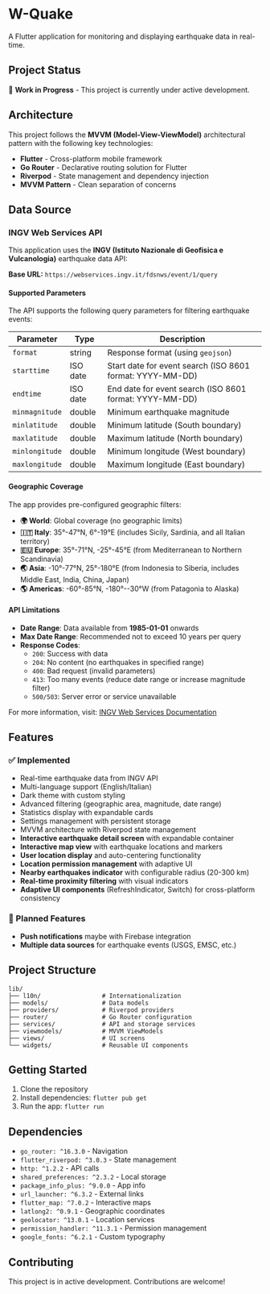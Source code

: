 # W-Quake

A Flutter application for monitoring and displaying earthquake data in real-time.

## Project Status

🚧 **Work in Progress** - This project is currently under active development.

## Architecture

This project follows the **MVVM (Model-View-ViewModel)** architectural pattern with the following key technologies:

- **Flutter** - Cross-platform mobile framework
- **Go Router** - Declarative routing solution for Flutter
- **Riverpod** - State management and dependency injection
- **MVVM Pattern** - Clean separation of concerns

## Data Source

### INGV Web Services API

This application uses the **INGV (Istituto Nazionale di Geofisica e Vulcanologia)** earthquake data API:

**Base URL:** `https://webservices.ingv.it/fdsnws/event/1/query`

#### Supported Parameters

The API supports the following query parameters for filtering earthquake events:

| Parameter | Type | Description |
|-----------|------|-------------|
| `format` | string | Response format (using `geojson`) |
| `starttime` | ISO date | Start date for event search (ISO 8601 format: YYYY-MM-DD) |
| `endtime` | ISO date | End date for event search (ISO 8601 format: YYYY-MM-DD) |
| `minmagnitude` | double | Minimum earthquake magnitude |
| `minlatitude` | double | Minimum latitude (South boundary) |
| `maxlatitude` | double | Maximum latitude (North boundary) |
| `minlongitude` | double | Minimum longitude (West boundary) |
| `maxlongitude` | double | Maximum longitude (East boundary) |

#### Geographic Coverage

The app provides pre-configured geographic filters:

- **🌍 World**: Global coverage (no geographic limits)
- **🇮🇹 Italy**: 35°-47°N, 6°-19°E (includes Sicily, Sardinia, and all Italian territory)
- **🇪🇺 Europe**: 35°-71°N, -25°-45°E (from Mediterranean to Northern Scandinavia)
- **🌏 Asia**: -10°-77°N, 25°-180°E (from Indonesia to Siberia, includes Middle East, India, China, Japan)
- **🌎 Americas**: -60°-85°N, -180°--30°W (from Patagonia to Alaska)

#### API Limitations

- **Date Range**: Data available from **1985-01-01** onwards
- **Max Date Range**: Recommended not to exceed 10 years per query
- **Response Codes**:
  - `200`: Success with data
  - `204`: No content (no earthquakes in specified range)
  - `400`: Bad request (invalid parameters)
  - `413`: Too many events (reduce date range or increase magnitude filter)
  - `500/503`: Server error or service unavailable

For more information, visit: [INGV Web Services Documentation](https://webservices.ingv.it/)

## Features

### ✅ Implemented

- Real-time earthquake data from INGV API
- Multi-language support (English/Italian)
- Dark theme with custom styling
- Advanced filtering (geographic area, magnitude, date range)
- Statistics display with expandable cards
- Settings management with persistent storage
- MVVM architecture with Riverpod state management
- **Interactive earthquake detail screen** with expandable container
- **Interactive map view** with earthquake locations and markers
- **User location display** and auto-centering functionality
- **Location permission management** with adaptive UI
- **Nearby earthquakes indicator** with configurable radius (20-300 km)
- **Real-time proximity filtering** with visual indicators
- **Adaptive UI components** (RefreshIndicator, Switch) for cross-platform consistency

### 🚧 Planned Features

- **Push notifications** maybe with Firebase integration
- **Multiple data sources** for earthquake events (USGS, EMSC, etc.)

## Project Structure

```text
lib/
├── l10n/                 # Internationalization
├── models/               # Data models
├── providers/            # Riverpod providers
├── router/               # Go Router configuration
├── services/             # API and storage services
├── viewmodels/           # MVVM ViewModels
├── views/                # UI screens
└── widgets/              # Reusable UI components
```

## Getting Started

1. Clone the repository
2. Install dependencies: `flutter pub get`
3. Run the app: `flutter run`

## Dependencies

- `go_router: ^16.3.0` - Navigation
- `flutter_riverpod: ^3.0.3` - State management
- `http: ^1.2.2` - API calls
- `shared_preferences: ^2.3.2` - Local storage
- `package_info_plus: ^9.0.0` - App info
- `url_launcher: ^6.3.2` - External links
- `flutter_map: ^7.0.2` - Interactive maps
- `latlong2: ^0.9.1` - Geographic coordinates
- `geolocator: ^13.0.1` - Location services
- `permission_handler: ^11.3.1` - Permission management
- `google_fonts: ^6.2.1` - Custom typography

## Contributing

This project is in active development. Contributions are welcome!
